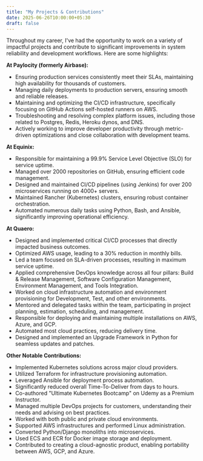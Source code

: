 ```yaml
---
title: "My Projects & Contributions"
date: 2025-06-26T10:00:00+05:30
draft: false
---
```


Throughout my career, I've had the opportunity to work on a variety of impactful projects and contribute to significant improvements in system reliability and development workflows. Here are some highlights:

**At Paylocity (formerly Airbase):**
*   Ensuring production services consistently meet their SLAs, maintaining high availability for thousands of customers.
*   Managing daily deployments to production servers, ensuring smooth and reliable releases.
*   Maintaining and optimizing the CI/CD infrastructure, specifically focusing on GitHub Actions self-hosted runners on AWS.
*   Troubleshooting and resolving complex platform issues, including those related to Postgres, Redis, Heroku dynos, and DNS.
*   Actively working to improve developer productivity through metric-driven optimizations and close collaboration with development teams.

**At Equinix:**
*   Responsible for maintaining a 99.9% Service Level Objective (SLO) for service uptime.
*   Managed over 2000 repositories on GitHub, ensuring efficient code management.
*   Designed and maintained CI/CD pipelines (using Jenkins) for over 200 microservices running on 4000+ servers.
*   Maintained Rancher (Kubernetes) clusters, ensuring robust container orchestration.
*   Automated numerous daily tasks using Python, Bash, and Ansible, significantly improving operational efficiency.

**At Quaero:**
*   Designed and implemented critical CI/CD processes that directly impacted business outcomes.
*   Optimized AWS usage, leading to a 30% reduction in monthly bills.
*   Led a team focused on SLA-driven processes, resulting in maximum service uptime.
*   Applied comprehensive DevOps knowledge across all four pillars: Build & Release Management, Software Configuration Management, Environment Management, and Tools Integration.
*   Worked on cloud infrastructure automation and environment provisioning for Development, Test, and other environments.
*   Mentored and delegated tasks within the team, participating in project planning, estimation, scheduling, and management.
*   Responsible for deploying and maintaining multiple installations on AWS, Azure, and GCP.
*   Automated most cloud practices, reducing delivery time.
*   Designed and implemented an Upgrade Framework in Python for seamless updates and patches.

**Other Notable Contributions:**
*   Implemented Kubernetes solutions across major cloud providers.
*   Utilized Terraform for infrastructure provisioning automation.
*   Leveraged Ansible for deployment process automation.
*   Significantly reduced overall Time-To-Deliver from days to hours.
*   Co-authored "Ultimate Kubernetes Bootcamp" on Udemy as a Premium Instructor.
*   Managed multiple DevOps projects for customers, understanding their needs and advising on best practices.
*   Worked with both public and private cloud environments.
*   Supported AWS infrastructures and performed Linux administration.
*   Converted Python/Django monoliths into microservices.
*   Used ECS and ECR for Docker image storage and deployment.
*   Contributed to creating a cloud-agnostic product, enabling portability between AWS, GCP, and Azure.
